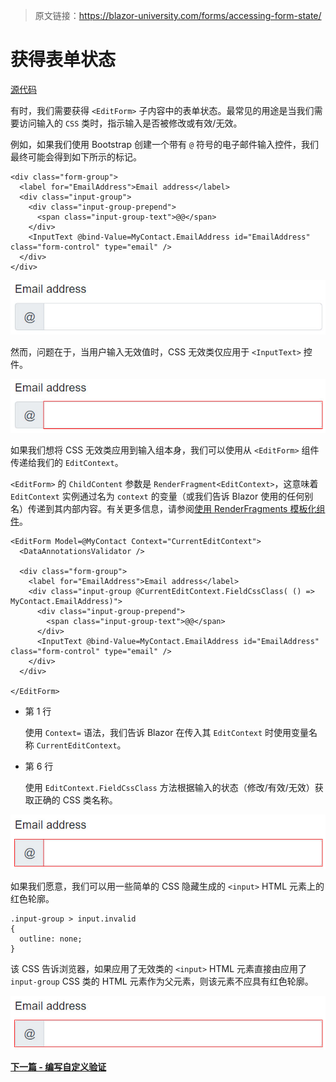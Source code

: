 > 原文链接：https://blazor-university.com/forms/accessing-form-state/

# 获得表单状态
[源代码](https://github.com/mrpmorris/blazor-university/tree/master/src/Forms/AccessingFormState)

有时，我们需要获得 `<EditForm>` 子内容中的表单状态。最常见的用途是当我们需要访问输入的 `CSS` 类时，指示输入是否被修改或有效/无效。

例如，如果我们使用 Bootstrap 创建一个带有 `@` 符号的电子邮件输入控件，我们最终可能会得到如下所示的标记。

```
<div class="form-group">
  <label for="EmailAddress">Email address</label>
  <div class="input-group">
    <div class="input-group-prepend">
      <span class="input-group-text">@@</span>
    </div>
    <InputText @bind-Value=MyContact.EmailAddress id="EmailAddress" class="form-control" type="email" />
  </div>
</div>
```

![带有 @ 符号的电子邮件输入](PrependedEmail.jpg)

然而，问题在于，当用户输入无效值时，CSS 无效类仅应用于 `<InputText>` 控件。


![带有错误的前置电子邮件输入](PrependedEmailError.jpg)

如果我们想将 CSS 无效类应用到输入组本身，我们可以使用从 `<EditForm>` 组件传递给我们的 `EditContext`。

`<EditForm>` 的 `ChildContent` 参数是 `RenderFragment<EditContext>`，这意味着 `EditContext` 实例通过名为 `context` 的变量（或我们告诉 Blazor 使用的任何别名）传递到其内部内容。有关更多信息，请参阅[使用 RenderFragments 模板化组件](/templating-components-with-renderfragements/)。

```
<EditForm Model=@MyContact Context="CurrentEditContext">
  <DataAnnotationsValidator />

  <div class="form-group">
    <label for="EmailAddress">Email address</label>
    <div class="input-group @CurrentEditContext.FieldCssClass( () => MyContact.EmailAddress)">
      <div class="input-group-prepend">
        <span class="input-group-text">@@</span>
      </div>
      <InputText @bind-Value=MyContact.EmailAddress id="EmailAddress" class="form-control" type="email" />
    </div>
  </div>

</EditForm>
```

- 第 1 行

  使用 `Context=` 语法，我们告诉 Blazor 在传入其 `EditContext` 时使用变量名称 `CurrentEditContext`。


- 第 6 行

  使用 `EditContext.FieldCssClass` 方法根据输入的状态（修改/有效/无效）获取正确的 CSS 类名称。

![前置电子邮件输入，错误 CSS 应用于父元素](PrependedEmailError2.jpg)

如果我们愿意，我们可以用一些简单的 CSS 隐藏生成的 `<input>` HTML 元素上的红色轮廓。

```
.input-group > input.invalid
{
  outline: none;
}
```
该 CSS 告诉浏览器，如果应用了无效类的 `<input>` HTML 元素直接由应用了 `input-group` CSS 类的 HTML 元素作为父元素，则该元素不应具有红色轮廓。


![输入仅勾勒出外部元素](PrependedEmailError3.jpg)

**[下一篇 - 编写自定义验证](/forms/writing-custom-validation/)**